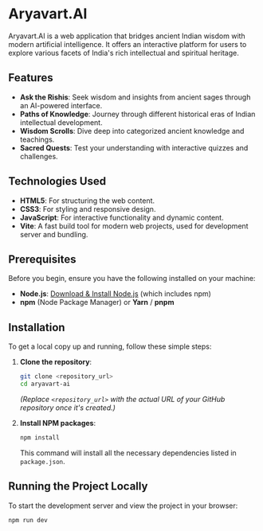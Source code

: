 # Aryavart.AI

Aryavart.AI is a web application that bridges ancient Indian wisdom with modern artificial intelligence. It offers an interactive platform for users to explore various facets of India's rich intellectual and spiritual heritage.

## Features

*   **Ask the Rishis**: Seek wisdom and insights from ancient sages through an AI-powered interface.
*   **Paths of Knowledge**: Journey through different historical eras of Indian intellectual development.
*   **Wisdom Scrolls**: Dive deep into categorized ancient knowledge and teachings.
*   **Sacred Quests**: Test your understanding with interactive quizzes and challenges.

## Technologies Used

*   **HTML5**: For structuring the web content.
*   **CSS3**: For styling and responsive design.
*   **JavaScript**: For interactive functionality and dynamic content.
*   **Vite**: A fast build tool for modern web projects, used for development server and bundling.

## Prerequisites

Before you begin, ensure you have the following installed on your machine:

*   **Node.js**: [Download & Install Node.js](https://nodejs.org/en/download/) (which includes npm)
*   **npm** (Node Package Manager) or **Yarn** / **pnpm**

## Installation

To get a local copy up and running, follow these simple steps:

1.  **Clone the repository**:
    ```bash
    git clone <repository_url>
    cd aryavart-ai
    ```
    *(Replace `<repository_url>` with the actual URL of your GitHub repository once it's created.)*

2.  **Install NPM packages**:
    ```bash
    npm install
    ```
    This command will install all the necessary dependencies listed in `package.json`.

## Running the Project Locally

To start the development server and view the project in your browser:

```bash
npm run dev

